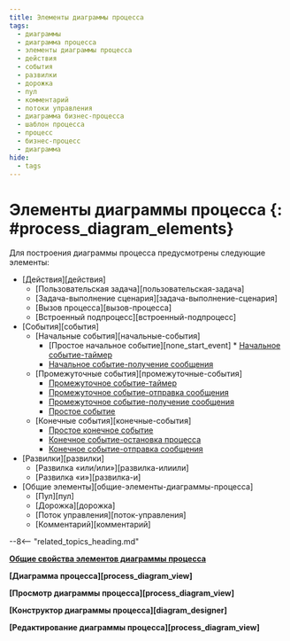 ```yaml
---
title: Элементы диаграммы процесса
tags:
  - диаграммы
  - диаграмма процесса
  - элементы диаграммы процесса
  - действия
  - события
  - развилки
  - дорожка
  - пул
  - комментарий
  - потоки управления
  - диаграмма бизнес-процесса
  - шаблон процесса
  - процесс
  - бизнес-процесс
  - диаграмма
hide:
  - tags
---
```


# Элементы диаграммы процесса {: #process_diagram_elements}

Для построения диаграммы процесса предусмотрены следующие элементы:

* [Действия][действия]
    * [Пользовательская задача][пользовательская-задача]
    * [Задача-выполнение сценария][задача-выполнение-сценария]
    * [Вызов процесса][вызов-процесса]
    * [Встроенный подпроцесс][встроенный-подпроцесс]
* [События][события]
    * [Начальные события][начальные-события]
        * [Простое начальное событие][none_start_event]        * [Начальное событие-таймер](timer_start_event.md)
        * [Начальное событие-получение сообщения](receive_message_start_event.md)
    * [Промежуточные события][промежуточные-события]
        * [Промежуточное событие-таймер](timer_intermediate_event.md)
        * [Промежуточное событие-отправка сообщения](send_message_intermediate_event.md)
        * [Промежуточное событие-получение сообщения](receive_message_intermediate_event.md)
        * [Простое событие](none_intermediate_event.md)
    * [Конечные события][конечные-события]
        * [Простое конечное событие](none_end_event.md)
        * [Конечное событие-остановка процесса](stop_process_end_event.md)
        * [Конечное событие-отправка сообщения](send_message_end_event.md)
* [Развилки][развилки]
    * [Развилка «или/или»][развилка-илиили]
    * [Развилка «и»][развилка-и]
* [Общие элементы][общие-элементы-диаграммы-процесса]
    * [Пул][пул]
    * [Дорожка][дорожка]
    * [Поток управления][поток-управления]
    * [Комментарий][комментарий]

--8<-- "related_topics_heading.md"

**[Общие свойства элементов диаграммы процесса](process_diagram_element_common_properties.md)**

**[Диаграмма процесса][process_diagram_view]**

**[Просмотр диаграммы процесса][process_diagram_view]**

**[Конструктор диаграммы процесса][diagram_designer]**

**[Редактирование диаграммы процесса][process_diagram_view]**
